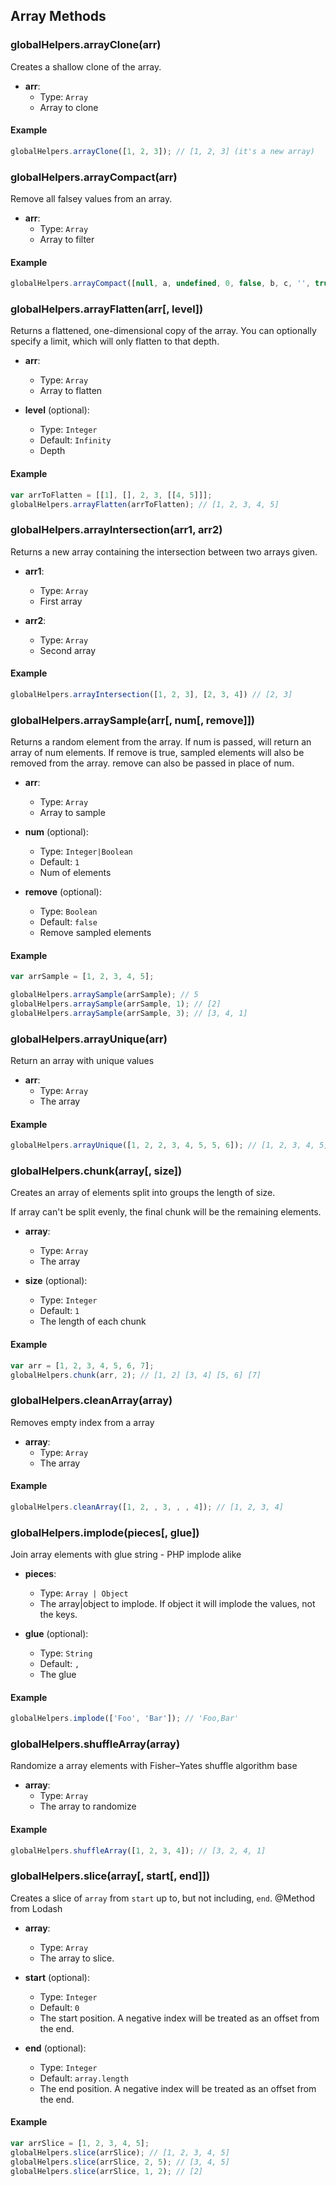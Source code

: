 ## Array Methods

### globalHelpers.arrayClone(arr)

Creates a shallow clone of the array.

- **arr**:
  - Type: `Array`
  - Array to clone

#### Example

```js
globalHelpers.arrayClone([1, 2, 3]); // [1, 2, 3] (it's a new array)
```

### globalHelpers.arrayCompact(arr)

Remove all falsey values from an array.

- **arr**:
  - Type: `Array`
  - Array to filter

#### Example

```js
globalHelpers.arrayCompact([null, a, undefined, 0, false, b, c, '', true]); // [a, b, c, true]
```

### globalHelpers.arrayFlatten(arr[, level])

Returns a flattened, one-dimensional copy of the array.
You can optionally specify a limit, which will only flatten to that depth.

- **arr**:
  - Type: `Array`
  - Array to flatten

- **level** (optional):
  - Type: `Integer`
  - Default: `Infinity`
  - Depth

#### Example

```js
var arrToFlatten = [[1], [], 2, 3, [[4, 5]]];
globalHelpers.arrayFlatten(arrToFlatten); // [1, 2, 3, 4, 5]
```

### globalHelpers.arrayIntersection(arr1, arr2)

Returns a new array containing the intersection between two arrays given.

- **arr1**:
  - Type: `Array`
  - First array

- **arr2**:
  - Type: `Array`
  - Second array

#### Example

```js
globalHelpers.arrayIntersection([1, 2, 3], [2, 3, 4]) // [2, 3]
```

### globalHelpers.arraySample(arr[, num[, remove]])

Returns a random element from the array.
If num is passed, will return an array of num elements.
If remove is true, sampled elements will also be removed from the array.
remove can also be passed in place of num.

- **arr**:
  - Type: `Array`
  - Array to sample

- **num** (optional):
  - Type: `Integer|Boolean`
  - Default: `1`
  - Num of elements

- **remove** (optional):
  - Type: `Boolean`
  - Default: `false`
  - Remove sampled elements

#### Example

```js
var arrSample = [1, 2, 3, 4, 5];

globalHelpers.arraySample(arrSample); // 5
globalHelpers.arraySample(arrSample, 1); // [2]
globalHelpers.arraySample(arrSample, 3); // [3, 4, 1]
```

### globalHelpers.arrayUnique(arr)

Return an array with unique values

- **arr**:
  - Type: `Array`
  - The array

#### Example

```js
globalHelpers.arrayUnique([1, 2, 2, 3, 4, 5, 5, 6]); // [1, 2, 3, 4, 5, 6]
```

### globalHelpers.chunk(array[, size])

Creates an array of elements split into groups the length of size.

If array can't be split evenly, the final chunk will be the remaining elements.

- **array**:
  - Type: `Array`
  - The array

- **size** (optional):
  - Type: `Integer`
  - Default: `1`
  - The length of each chunk

#### Example

```js
var arr = [1, 2, 3, 4, 5, 6, 7];
globalHelpers.chunk(arr, 2); // [1, 2] [3, 4] [5, 6] [7]
```

### globalHelpers.cleanArray(array)

Removes empty index from a array

- **array**:
  - Type: `Array`
  - The array

#### Example

```js
globalHelpers.cleanArray([1, 2, , 3, , , 4]); // [1, 2, 3, 4]
```

### globalHelpers.implode(pieces[, glue])

Join array elements with glue string - PHP implode alike

- **pieces**:
  - Type: `Array | Object`
  - The array|object to implode.  If object it will implode the values, not the keys.

- **glue** (optional):
  - Type: `String`
  - Default: `,`
  - The glue

#### Example

```js
globalHelpers.implode(['Foo', 'Bar']); // 'Foo,Bar'
```

### globalHelpers.shuffleArray(array)

Randomize a array elements with Fisher–Yates shuffle algorithm base

- **array**:
  - Type: `Array`
  - The array to randomize

#### Example

```js
globalHelpers.shuffleArray([1, 2, 3, 4]); // [3, 2, 4, 1]
```

### globalHelpers.slice(array[, start[, end]])

Creates a slice of `array` from `start` up to, but not including, `end`.
@Method from Lodash

- **array**:
  - Type: `Array`
  - The array to slice.

- **start** (optional):
  - Type: `Integer`
  - Default: `0`
  - The start position. A negative index will be treated as an offset from the end.

- **end** (optional):
  - Type: `Integer`
  - Default: `array.length`
  - The end position. A negative index will be treated as an offset from the end.

#### Example

```js
var arrSlice = [1, 2, 3, 4, 5];
globalHelpers.slice(arrSlice); // [1, 2, 3, 4, 5]
globalHelpers.slice(arrSlice, 2, 5); // [3, 4, 5]
globalHelpers.slice(arrSlice, 1, 2); // [2]
```